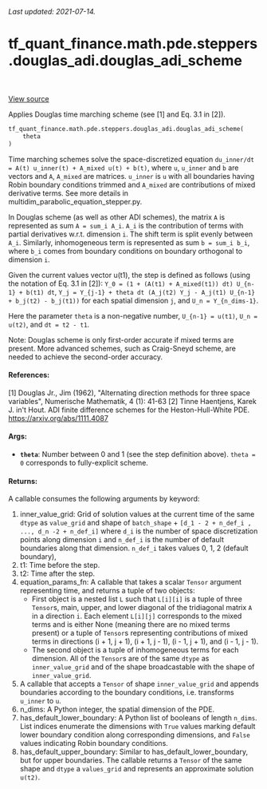 <!--
This file is generated by a tool. Do not edit directly.
For open-source contributions the docs will be updated automatically.
-->

*Last updated: 2021-07-14.*

<div itemscope itemtype="http://developers.google.com/ReferenceObject">
<meta itemprop="name" content="tf_quant_finance.math.pde.steppers.douglas_adi.douglas_adi_scheme" />
<meta itemprop="path" content="Stable" />
</div>

# tf_quant_finance.math.pde.steppers.douglas_adi.douglas_adi_scheme

<!-- Insert buttons and diff -->

<table class="tfo-notebook-buttons tfo-api" align="left">
</table>

<a target="_blank" href="https://github.com/google/tf-quant-finance/blob/master/tf_quant_finance/math/pde/steppers/douglas_adi.py">View source</a>



Applies Douglas time marching scheme (see [1] and Eq. 3.1 in [2]).

```python
tf_quant_finance.math.pde.steppers.douglas_adi.douglas_adi_scheme(
    theta
)
```



<!-- Placeholder for "Used in" -->

Time marching schemes solve the space-discretized equation
`du_inner/dt = A(t) u_inner(t) + A_mixed u(t) + b(t)`,
where `u`, `u_inner` and `b` are vectors and `A`, `A_mixed` are matrices.
`u_inner` is `u` with all boundaries having Robin boundary conditions
trimmed and `A_mixed` are contributions of mixed derivative terms.
See more details in multidim_parabolic_equation_stepper.py.

In Douglas scheme (as well as other ADI schemes), the matrix `A` is
represented as sum `A = sum_i A_i`. `A_i` is the contribution of
terms with partial derivatives w.r.t. dimension `i`. The shift term is split
evenly between `A_i`. Similarly, inhomogeneous term is represented as sum
`b = sum_i b_i`, where `b_i` comes from boundary conditions on boundary
orthogonal to dimension `i`.

Given the current values vector u(t1), the step is defined as follows
(using the notation of Eq. 3.1 in [2]):
`Y_0 = (1 + (A(t1) + A_mixed(t1)) dt) U_{n-1} + b(t1) dt`,
`Y_j = Y_{j-1} + theta dt (A_j(t2) Y_j - A_j(t1) U_{n-1} + b_j(t2) - b_j(t1))`
for each spatial dimension `j`, and
`U_n = Y_{n_dims-1}`.

Here the parameter `theta` is a non-negative number, `U_{n-1} = u(t1)`,
`U_n = u(t2)`, and `dt = t2 - t1`.

Note: Douglas scheme is only first-order accurate if mixed terms are
present. More advanced schemes, such as Craig-Sneyd scheme, are needed to
achieve the second-order accuracy.

#### References:
[1] Douglas Jr., Jim (1962), "Alternating direction methods for three space
  variables", Numerische Mathematik, 4 (1): 41-63
[2] Tinne Haentjens, Karek J. in't Hout. ADI finite difference schemes for
  the Heston-Hull-White PDE. https://arxiv.org/abs/1111.4087

#### Args:


* <b>`theta`</b>: Number between 0 and 1 (see the step definition above). `theta = 0`
  corresponds to fully-explicit scheme.


#### Returns:

A callable consumes the following arguments by keyword:
  1. inner_value_grid: Grid of solution values at the current time of
    the same `dtype` as `value_grid` and shape of
    `batch_shape` + `[d_1 - 2 + n_def_i , ..., d_n -2 + n_def_i]`
    where `d_i` is the number of space discretization points along dimension
    `i` and `n_def_i` is the number of default boundaries along that
    dimension. `n_def_i` takes values 0, 1, 2 (default boundary),
  2. t1: Time before the step.
  3. t2: Time after the step.
  4. equation_params_fn: A callable that takes a scalar `Tensor` argument
    representing time, and returns a tuple of two objects:
      * First object is a nested list `L` such that `L[i][i]` is a tuple of
      three `Tensor`s, main, upper, and lower diagonal of the tridiagonal
      matrix `A` in a direction `i`. Each element `L[i][j]` corresponds
      to the mixed terms and is either None (meaning there are no mixed
      terms present) or a tuple of `Tensor`s representing contributions of
      mixed terms in directions (i + 1, j + 1), (i + 1, j - 1),
      (i - 1, j + 1), and (i - 1, j - 1).
      * The second object is a tuple of inhomogeneous terms for each
      dimension.
    All of the `Tensor`s are of the same `dtype` as `inner_value_grid` and
    of the shape broadcastable with the shape of `inner_value_grid`.
  5. A callable that accepts a `Tensor` of shape `inner_value_grid` and
    appends boundaries according to the boundary conditions, i.e. transforms
    `u_inner` to `u`.
  6. n_dims: A Python integer, the spatial dimension of the PDE.
  7. has_default_lower_boundary: A Python list of booleans of length
    `n_dims`. List indices enumerate the dimensions with `True` values
    marking default lower boundary condition along corresponding dimensions,
    and  `False` values indicating Robin boundary conditions.
  8. has_default_upper_boundary: Similar to has_default_lower_boundary, but
    for upper boundaries.
The callable returns a `Tensor` of the same shape and `dtype` a
`values_grid` and represents an approximate solution `u(t2)`.
